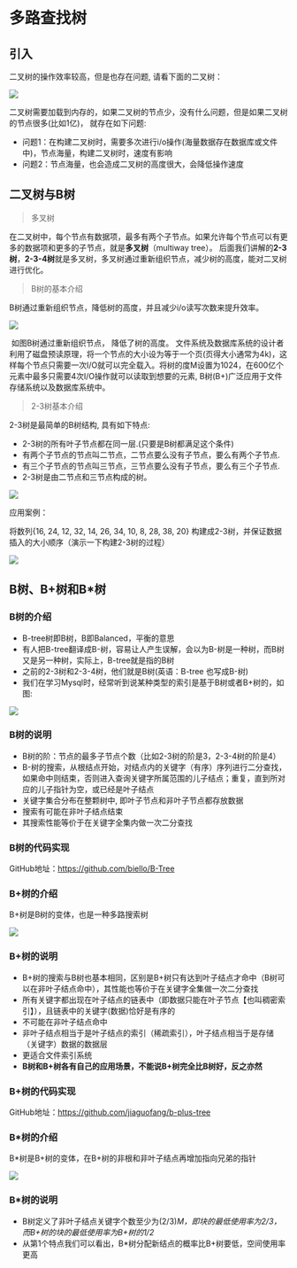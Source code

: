 # 多路查找树

## 引入

二叉树的操作效率较高，但是也存在问题, 请看下面的二叉树：

![](https://cdn.jsdelivr.net/gh/StanLong/Framework/04DataStructure/doc/45.png)

二叉树需要加载到内存的，如果二叉树的节点少，没有什么问题，但是如果二叉树的节点很多(比如1亿)， 就存在如下问题:

- 问题1：在构建二叉树时，需要多次进行i/o操作(海量数据存在数据库或文件中)，节点海量，构建二叉树时，速度有影响
- 问题2：节点海量，也会造成二叉树的高度很大，会降低操作速度

## 二叉树与B树

> 多叉树

在二叉树中，每个节点有数据项，最多有两个子节点。如果允许每个节点可以有更多的数据项和更多的子节点，就是**多叉树**（multiway tree）。
后面我们讲解的**2-3树**，**2-3-4树**就是多叉树，多叉树通过重新组织节点，减少树的高度，能对二叉树进行优化。

> B树的基本介绍

B树通过重新组织节点，降低树的高度，并且减少i/o读写次数来提升效率。

![](https://cdn.jsdelivr.net/gh/StanLong/Framework/04DataStructure/doc/47.png)

​	如图B树通过重新组织节点， 降低了树的高度。
​	文件系统及数据库系统的设计者利用了磁盘预读原理，将一个节点的大小设为等于一个页(页得大小通常为4k)，这样每个节点只需要一次I/O就可以完全载入。
​	将树的度M设置为1024，在600亿个元素中最多只需要4次I/O操作就可以读取到想要的元素, B树(B+)广泛应用于文件存储系统以及数据库系统中。

> 2-3树基本介绍

2-3树是最简单的B树结构, 具有如下特点:

- 2-3树的所有叶子节点都在同一层.(只要是B树都满足这个条件)
- 有两个子节点的节点叫二节点，二节点要么没有子节点，要么有两个子节点.
- 有三个子节点的节点叫三节点，三节点要么没有子节点，要么有三个子节点.
- 2-3树是由二节点和三节点构成的树。

![](https://cdn.jsdelivr.net/gh/StanLong/Framework/04DataStructure/doc/46.png)

应用案例：

将数列{16, 24, 12, 32, 14, 26, 34, 10, 8, 28, 38, 20} 构建成2-3树，并保证数据插入的大小顺序（演示一下构建2-3树的过程）

![](https://cdn.jsdelivr.net/gh/StanLong/Framework/04DataStructure/doc/48.png)

## B树、B+树和B*树

### B树的介绍

- B-tree树即B树，B即Balanced，平衡的意思
- 有人把B-tree翻译成B-树，容易让人产生误解，会以为B-树是一种树，而B树又是另一种树，实际上，B-tree就是指的B树
- 之前的2-3树和2-3-4树，他们就是B树(英语：B-tree 也写成B-树)
- 我们在学习Mysql时，经常听到说某种类型的索引是基于B树或者B+树的，如图:

![](https://cdn.jsdelivr.net/gh/StanLong/Framework/04DataStructure/doc/49.png)

### B树的说明

- B树的阶：节点的最多子节点个数（比如2-3树的阶是3，2-3-4树的阶是4）
- B-树的搜索，从根结点开始，对结点内的关键字（有序）序列进行二分查找，如果命中则结束，否则进入查询关键字所属范围的儿子结点；重复，直到所对应的儿子指针为空，或已经是叶子结点
- 关键字集合分布在整颗树中, 即叶子节点和非叶子节点都存放数据
- 搜索有可能在非叶子结点结束
- 其搜索性能等价于在关键字全集内做一次二分查找

### B树的代码实现

GitHub地址：https://github.com/biello/B-Tree

### B+树的介绍

B+树是B树的变体，也是一种多路搜索树

![](https://cdn.jsdelivr.net/gh/StanLong/Framework/04DataStructure/doc/50.png)

### B+树的说明

- B+树的搜索与B树也基本相同，区别是B+树只有达到叶子结点才命中（B树可以在非叶子结点命中），其性能也等价于在关键字全集做一次二分查找
- 所有关键字都出现在叶子结点的链表中（即数据只能在叶子节点【也叫稠密索引】），且链表中的关键字(数据)恰好是有序的
- 不可能在非叶子结点命中
- 非叶子结点相当于是叶子结点的索引（稀疏索引），叶子结点相当于是存储（关键字）数据的数据层
- 更适合文件索引系统
- **B树和B+树各有自己的应用场景，不能说B+树完全比B树好，反之亦然**

### B+树的代码实现

GitHub地址：https://github.com/jiaguofang/b-plus-tree

### B*树的介绍

B*树是B+树的变体，在B+树的非根和非叶子结点再增加指向兄弟的指针

![](https://cdn.jsdelivr.net/gh/StanLong/Framework/04DataStructure/doc/51.png)

### B*树的说明

- B树定义了非叶子结点关键字个数至少为(2/3)*M，即块的最低使用率为2/3，而B+树的块的最低使用率为B+树的1/2*
- 从第1个特点我们可以看出，B*树分配新结点的概率比B+树要低，空间使用率更高